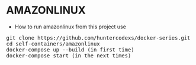 # AMAZONLINUX

- How to run amazonlinux from this project use

<pre>
git clone https://github.com/huntercodexs/docker-series.git .
cd self-containers/amazonlinux
docker-compose up --build (in first time)
docker-compose start (in the next times)
</pre>
